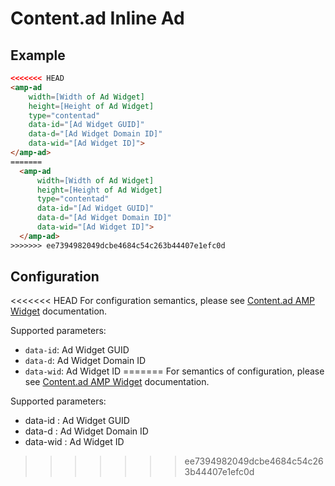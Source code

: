 <!---
Copyright 2015 The AMP HTML Authors. All Rights Reserved.

Licensed under the Apache License, Version 2.0 (the "License");
you may not use this file except in compliance with the License.
You may obtain a copy of the License at

      http://www.apache.org/licenses/LICENSE-2.0

Unless required by applicable law or agreed to in writing, software
distributed under the License is distributed on an "AS-IS" BASIS,
WITHOUT WARRANTIES OR CONDITIONS OF ANY KIND, either express or implied.
See the License for the specific language governing permissions and
limitations under the License.
-->

# Content.ad Inline Ad

## Example

```html
<<<<<<< HEAD
<amp-ad 
    width=[Width of Ad Widget]
    height=[Height of Ad Widget]
    type="contentad"
    data-id="[Ad Widget GUID]"
    data-d="[Ad Widget Domain ID]"
    data-wid="[Ad Widget ID]">
</amp-ad>
=======
  <amp-ad 
      width=[Width of Ad Widget]
      height=[Height of Ad Widget]
      type="contentad"
      data-id="[Ad Widget GUID]"
      data-d="[Ad Widget Domain ID]"
      data-wid="[Ad Widget ID]">
  </amp-ad>
>>>>>>> ee7394982049dcbe4684c54c263b44407e1efc0d
```

## Configuration

<<<<<<< HEAD
For configuration semantics, please see [Content.ad AMP Widget](http://help.content.ad/how-can-i-make-widget-amp-mobile-site/) documentation.

Supported parameters:

- `data-id`: Ad Widget GUID
- `data-d`: Ad Widget Domain ID
- `data-wid`: Ad Widget ID
=======
For semantics of configuration, please see [Content.ad AMP Widget](http://help.content.ad/how-can-i-make-widget-amp-mobile-site/) documentation.

Supported parameters:

- data-id : Ad Widget GUID
- data-d : Ad Widget Domain ID
- data-wid : Ad Widget ID
>>>>>>> ee7394982049dcbe4684c54c263b44407e1efc0d
